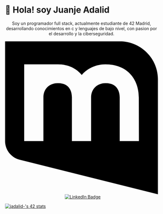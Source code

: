 # 👋 Hola! soy Juanje Adalid

<p align="center">
   Soy un programador full stack, actualmente estudiante de 42 Madrid, desarrollando conocimientos en c y lenguajes de bajo nivel, con pasion por el desarrollo y la ciberseguridad.
  <br><br>
  <a href="Adalid.j.j@hotmail.com">
      <svg role="img" viewBox="0 0 24 24" xmlns="http://www.w3.org/2000/svg"><title>mail.com</title><path d="M18.017-.0085H0V15.66c0 1.4057.96 2.5714 2.2457 2.9143L24 24.0085V5.9915c.0172-3.3086-2.6743-6-5.9828-6zm3 15.6685H18V8.7857c0-.6685-.223-2.2285-2.2115-2.2285-1.32 0-2.28.9085-2.28 2.2285V15.66h-3.0171V8.7857c0-.6685-.2057-2.2285-2.1943-2.2285-1.3543 0-2.28.9085-2.28 2.2285V15.66H3V3.6086h5.297c1.5943 0 2.8971.6343 3.7371 1.6629.8915-1.0286 2.2115-1.6629 3.7372-1.6629 3.2914 0 5.2285 2.1771 5.2285 5.2457l.0172 6.8057z"/></svg>
    </a>&nbsp;
    <a href=https://www.linkedin.com/in/jjadalid-074511306/">
      <img src="https://custom-icon-badges.demolab.com/badge/LinkedIn-0A66C2?logo=linkedin&logoColor=fff" alt="LinkedIn Badge" />
</p>


<a href="https://github.com/oakoudad/badge42"><img src="https://badge.mediaplus.ma/darkblue/jadalid-?1337Badge=off&UM6P=off" alt="jadalid-'s 42 stats" /></a>

